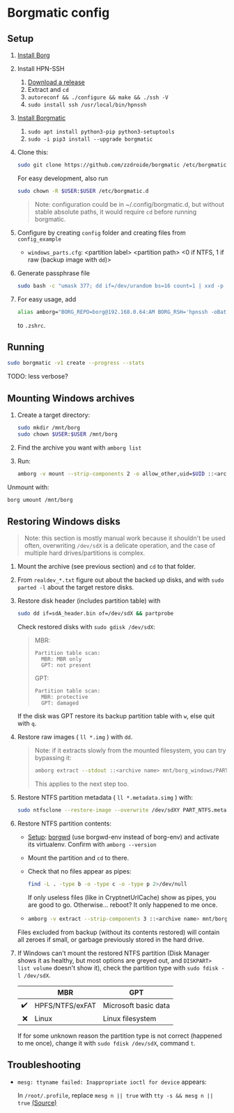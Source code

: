 # Borgmatic config

## Setup

1. [Install Borg](https://borgbackup.readthedocs.io/en/stable/installation.html)

1. Install HPN-SSH
   1. [Download a release](https://github.com/rapier1/openssh-portable/releases)
   2. Extract and `cd`
   3. `autoreconf && ./configure && make && ./ssh -V`
   4. `sudo install ssh /usr/local/bin/hpnssh`

1. [Install Borgmatic](https://torsion.org/borgmatic/docs/how-to/set-up-backups/#installation)
   1. `sudo apt install python3-pip python3-setuptools`
   2. `sudo -i pip3 install --upgrade borgmatic`

1. Clone this:
    ```sh
    sudo git clone https://github.com/zzdroide/borgmatic /etc/borgmatic.d
    ```
    For easy development, also run
    ```sh
    sudo chown -R $USER:$USER /etc/borgmatic.d
    ```
    > Note: configuration could be in ~/.config/borgmatic.d, but without stable absolute paths, it would require `cd` before running borgmatic.

1. Configure by creating `config` folder and creating files from `config_example`
    - `windows_parts.cfg`: &lt;partition label> &lt;partition path> &lt;0 if NTFS, 1 if raw (backup image with `dd`)>

1. Generate passphrase file
    ```sh
    sudo bash -c "umask 377; dd if=/dev/urandom bs=16 count=1 | xxd -p >/etc/borgmatic.d/config/passphrase"
    ```

1. For easy usage, add
   ```sh
   alias amborg="BORG_REPO=borg@192.168.0.64:AM BORG_RSH='hpnssh -oBatchMode=yes -oNoneEnabled=yes -oNoneSwitch=yes' borg"
   ```
   to `.zshrc`.


## Running

```sh
sudo borgmatic -v1 create --progress --stats
```
TODO: less verbose?


## Mounting Windows archives

1. Create a target directory:
    ```sh
    sudo mkdir /mnt/borg
    sudo chown $USER:$USER /mnt/borg
    ```

1. Find the archive you want with `amborg list`

1. Run:
    ```sh
    amborg -v mount --strip-components 2 -o allow_other,uid=$UID ::<archive name> /mnt/borg
    ```

Unmount with:
```sh
borg umount /mnt/borg
```


## Restoring Windows disks

> Note: this section is mostly manual work because it shouldn't be used often, overwriting `/dev/sdX` is a delicate operation, and the case of multiple hard drives/partitions is complex.

1. Mount the archive (see previous section) and `cd` to that folder.

1. From `realdev_*.txt` figure out about the backed up disks, and with `sudo parted -l` about the target restore disks.

1. Restore disk header (includes partition table) with
    ```sh
    sudo dd if=sdA_header.bin of=/dev/sdX && partprobe
    ```

    Check restored disks with `sudo gdisk /dev/sdX`:

    > MBR:
    > ```
    > Partition table scan:
    >   MBR: MBR only
    >   GPT: not present
    > ```
    > GPT:
    > ```
    > Partition table scan:
    >   MBR: protective
    >   GPT: damaged
    > ```

    If the disk was GPT restore its backup partition table with `w`, else quit with `q`.

1. Restore raw images ( `ll *.img` ) with `dd`.
    > Note: if it extracts slowly from the mounted filesystem, you can try bypassing it:
    > ```sh
    > amborg extract --stdout ::<archive name> mnt/borg_windows/PART.img | sudo dd of=/dev/sdXY bs=1M status=progress
    > ```
    > This applies to the next step too.

1. Restore NTFS partition metadata ( `ll *.metadata.simg` ) with:
    ```sh
    sudo ntfsclone --restore-image --overwrite /dev/sdXY PART_NTFS.metadata.simg
    ```

1. Restore NTFS partition contents:

    - [Setup](https://borgbackup.readthedocs.io/en/stable/installation.html#git-installation): [borgwd](https://github.com/zzdroide/borgwd) (use borgwd-env instead of borg-env) and activate its virtualenv. Confirm with `amborg --version`

    - Mount the partition and `cd` to there.

    - Check that no files appear as pipes:
        ```sh
        find -L . -type b -o -type c -o -type p 2>/dev/null
        ```
        If only useless files (like in CryptnetUrlCache) show as pipes, you are good to go. Otherwise... reboot? It only happened to me once.

    -   ```sh
        amborg -v extract --strip-components 3 ::<archive name> mnt/borg_windows/PART_NTFS/
        ```

    Files excluded from backup (without its contents restored) will contain all zeroes if small, or garbage previously stored in the hard drive.

1. If Windows can't mount the restored NTFS partition (Disk Manager shows it as healthy, but most options are greyed out, and `DISKPART> list volume` doesn't show it), check the partition type with `sudo fdisk -l /dev/sdX`.

    |                    | MBR             | GPT                  |
    | ------------------:| --------------- | -------------------- |
    | :heavy_check_mark: | HPFS/NTFS/exFAT | Microsoft basic data |
    |                :x: | Linux           | Linux filesystem     |

    If for some unknown reason the partition type is not correct (happened to me once), change it with `sudo fdisk /dev/sdX`, command `t`.

## Troubleshooting

- `mesg: ttyname failed: Inappropriate ioctl for device` appears:

    In `/root/.profile`, replace `mesg n || true` with `tty -s && mesg n || true` [(Source)](https://superuser.com/questions/1160025/how-to-solve-ttyname-failed-inappropriate-ioctl-for-device-in-vagrant)
